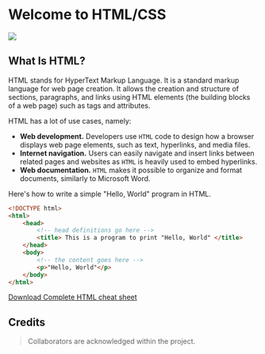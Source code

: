 # Welcome to HTML/CSS
<img src="https://www.hostinger.com/tutorials/wp-content/uploads/sites/2/2018/11/what-is-html-3-768x337.webp" />

## **What Is HTML?**
HTML stands for HyperText Markup Language. It is a standard markup language for web page creation. It allows the creation and structure of sections, paragraphs, and links using HTML elements (the building blocks of a web page) such as tags and attributes.

HTML has a lot of use cases, namely:
- **Web development.** Developers use `HTML` code to design how a browser displays web page elements, such as text, hyperlinks, and media files.
- **Internet navigation.** Users can easily navigate and insert links between related pages and websites as `HTML` is heavily used to embed hyperlinks.
- **Web documentation.** `HTML` makes it possible to organize and format documents, similarly to Microsoft Word.

Here's how to write a simple "Hello, World" program in HTML.
```HTML
<!DOCTYPE html>
<html>
    <head>
        <!-- head definitions go here -->
        <title> This is a program to print "Hello, World" </title>
    </head>
    <body>
        <!-- the content goes here -->
        <p>"Hello, World"</p>
    </body>
</html>
```

[Download Complete HTML cheat sheet](https://app.monstercampaigns.com/c/kdild9ztbnxhmfnneipl/)

## Credits
> Collaborators are acknowledged within the project.
